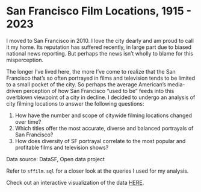 # San Francisco Film Locations, 1915 - 2023

I moved to San Francisco in 2010. I love the city dearly and am proud to call it my home. Its reputation has suffered recently, in large part due to biased national news reporting. But perhaps the news isn’t wholly to blame for this misperception.

The longer I’ve lived here, the more I’ve come to realize that the San Francisco that’s so often portrayed in films and television tends to be limited to a small pocket of the city. So perhaps the average American’s media-driven perception of how San Francisco “used to be” feeds into this overblown viewpoint of a city in decline. I decided to undergo an analysis of city filming locations to answer the following questions:

1. How have the number and scope of citywide filming locations changed over time?
2. Which titles offer the most accurate, diverse and balanced portrayals of San Francisco?
3. How does diversity of SF portrayal correlate to the most popular and profitable films and television shows?

Data source: DataSF, Open data project

Refer to `sffilm.sql` for a closer look at the queries I used for my analysis.

Check out an interactive visualization of the data [HERE](https://public.tableau.com/app/profile/katelyn.mueller.mclean/viz/SanFranciscoFilmingLocations/Dashboard1).

